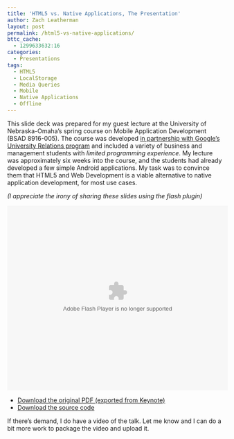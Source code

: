 ```yaml
---
title: 'HTML5 vs. Native Applications, The Presentation'
author: Zach Leatherman
layout: post
permalink: /html5-vs-native-applications/
bttc_cache:
  - 1299633632:16
categories:
  - Presentations
tags:
  - HTML5
  - LocalStorage
  - Media Queries
  - Mobile
  - Native Applications
  - Offline
---
```


This slide deck was prepared for my guest lecture at the University of Nebraska-Omaha’s spring course on Mobile Application Development (BSAD 8916-005). The course was developed [in partnership with Google’s University Relations program][1] and included a variety of business and management students with *limited programming experience*. My lecture was approximately six weeks into the course, and the students had already developed a few simple Android applications. My task was to convince them that HTML5 and Web Development is a viable alternative to native application development, for most use cases.

 [1]: http://googleresearch.blogspot.com/2009/07/app-inventor-for-android.html

*(I appreciate the irony of sharing these slides using the flash plugin)*

<object id="__sse7160947" width="510" height="426"><param name="movie" value="http://static.slidesharecdn.com/swf/ssplayer2.swf?doc=presentation-110305125324-phpapp02&#038;stripped_title=html5-vs-native-applications&#038;userName=zachleat" /><param name="allowFullScreen" value="true"/><param name="allowScriptAccess" value="always"/><embed name="__sse7160947" src="http://static.slidesharecdn.com/swf/ssplayer2.swf?doc=presentation-110305125324-phpapp02&#038;stripped_title=html5-vs-native-applications&#038;userName=zachleat" type="application/x-shockwave-flash" allowscriptaccess="always" allowfullscreen="true" width="510" height="426"></embed></object>


*   [Download the original PDF (exported from Keynote)][2]
*   [Download the source code][3]

 [2]: http://www.slideshare.net/zachleat/html5-vs-native-applications/download
 [3]: http://www.zachleat.com/mobile/uno/Laundry-Timer/

If there’s demand, I do have a video of the talk. Let me know and I can do a bit more work to package the video and upload it.